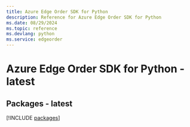 ```yaml
---
title: Azure Edge Order SDK for Python
description: Reference for Azure Edge Order SDK for Python
ms.date: 08/29/2024
ms.topic: reference
ms.devlang: python
ms.service: edgeorder
---
```

# Azure Edge Order SDK for Python - latest
## Packages - latest
[!INCLUDE [packages](edge-order-index.md)]